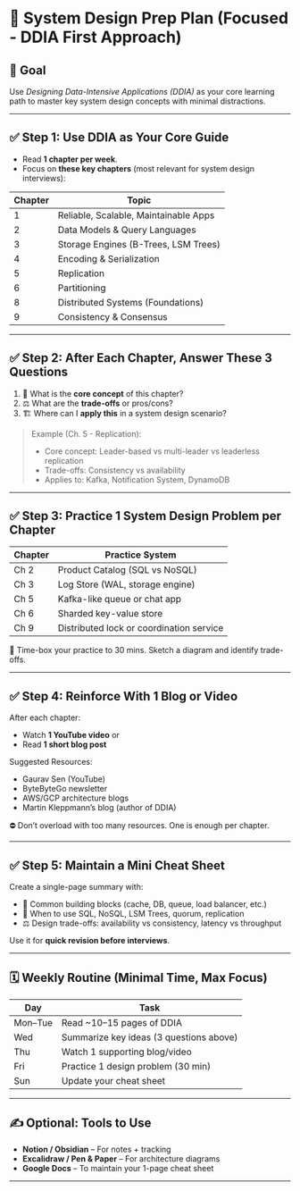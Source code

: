 # 📘 System Design Prep Plan (Focused - DDIA First Approach)

## 🎯 Goal
Use *Designing Data-Intensive Applications (DDIA)* as your core learning path to master key system design concepts with minimal distractions.

---

## ✅ Step 1: Use DDIA as Your Core Guide

- Read **1 chapter per week**.
- Focus on **these key chapters** (most relevant for system design interviews):

| Chapter | Topic |
|---------|-------|
| 1       | Reliable, Scalable, Maintainable Apps |
| 2       | Data Models & Query Languages |
| 3       | Storage Engines (B-Trees, LSM Trees) |
| 4       | Encoding & Serialization |
| 5       | Replication |
| 6       | Partitioning |
| 8       | Distributed Systems (Foundations) |
| 9       | Consistency & Consensus |

---

## ✅ Step 2: After Each Chapter, Answer These 3 Questions

1. 🧠 What is the **core concept** of this chapter?
2. ⚖️ What are the **trade-offs** or pros/cons?
3. 🏗️ Where can I **apply this** in a system design scenario?

> Example (Ch. 5 - Replication):
> - Core concept: Leader-based vs multi-leader vs leaderless replication
> - Trade-offs: Consistency vs availability
> - Applies to: Kafka, Notification System, DynamoDB

---

## ✅ Step 3: Practice 1 System Design Problem per Chapter

| Chapter | Practice System |
|---------|------------------|
| Ch 2 | Product Catalog (SQL vs NoSQL) |
| Ch 3 | Log Store (WAL, storage engine) |
| Ch 5 | Kafka-like queue or chat app |
| Ch 6 | Sharded key-value store |
| Ch 9 | Distributed lock or coordination service |

📌 Time-box your practice to 30 mins. Sketch a diagram and identify trade-offs.

---

## ✅ Step 4: Reinforce With 1 Blog or Video

After each chapter:
- Watch **1 YouTube video** or
- Read **1 short blog post**

Suggested Resources:
- Gaurav Sen (YouTube)
- ByteByteGo newsletter
- AWS/GCP architecture blogs
- Martin Kleppmann’s blog (author of DDIA)

⛔ Don’t overload with too many resources. One is enough per chapter.

---

## ✅ Step 5: Maintain a Mini Cheat Sheet

Create a single-page summary with:

- 🧱 Common building blocks (cache, DB, queue, load balancer, etc.)
- 🔁 When to use SQL, NoSQL, LSM Trees, quorum, replication
- ⚖️ Design trade-offs: availability vs consistency, latency vs throughput

Use it for **quick revision before interviews**.

---

## 🗓️ Weekly Routine (Minimal Time, Max Focus)

| Day      | Task                                       |
|----------|--------------------------------------------|
| Mon–Tue  | Read ~10–15 pages of DDIA                  |
| Wed      | Summarize key ideas (3 questions above)    |
| Thu      | Watch 1 supporting blog/video              |
| Fri      | Practice 1 design problem (30 min)         |
| Sun      | Update your cheat sheet                    |

---

## ✍️ Optional: Tools to Use
- **Notion / Obsidian** – For notes + tracking
- **Excalidraw / Pen & Paper** – For architecture diagrams
- **Google Docs** – To maintain your 1-page cheat sheet

---


